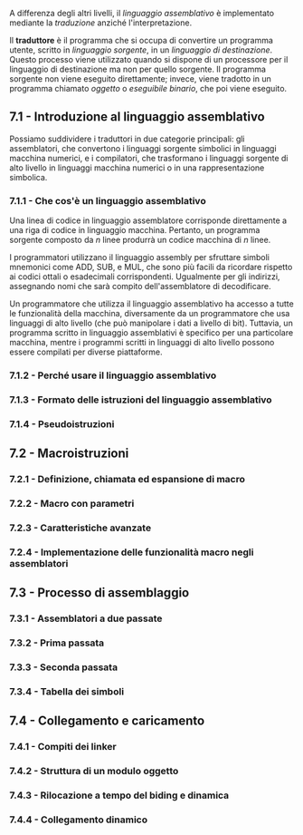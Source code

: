 A differenza degli altri livelli, il _linguaggio assemblativo_ è implementato mediante la _traduzione_ anziché l'interpretazione.

Il **traduttore** è il programma che si occupa di convertire un programma utente, scritto in _linguaggio sorgente_, in un _linguaggio di destinazione_. Questo processo viene utilizzato quando si dispone di un processore per il linguaggio di destinazione ma non per quello sorgente. Il programma sorgente non viene eseguito direttamente; invece, viene tradotto in un programma chiamato _oggetto_ o _eseguibile binario_, che poi viene eseguito.
## 7.1 - Introduzione al linguaggio assemblativo
Possiamo suddividere i traduttori in due categorie principali: gli assemblatori, che convertono i linguaggi sorgente simbolici in linguaggi macchina numerici, e i compilatori, che trasformano i linguaggi sorgente di alto livello in linguaggi macchina numerici o in una rappresentazione simbolica.
### 7.1.1 - Che cos'è un linguaggio assemblativo
Una linea di codice in linguaggio assemblatore corrisponde direttamente a una riga di codice in linguaggio macchina. Pertanto, un programma sorgente composto da _n_ linee produrrà un codice macchina di _n_ linee. 

I programmatori utilizzano il linguaggio assembly per sfruttare simboli mnemonici come ADD, SUB, e MUL, che sono più facili da ricordare rispetto ai codici ottali o esadecimali corrispondenti. Ugualmente per gli indirizzi, assegnando nomi che sarà compito dell'assemblatore di decodificare.

Un programmatore che utilizza il linguaggio assemblativo ha accesso a tutte le funzionalità della macchina, diversamente da un programmatore che usa linguaggi di alto livello (che può manipolare i dati a livello di bit). Tuttavia, un programma scritto in linguaggio assemblativi è specifico per una particolare macchina, mentre i programmi scritti in linguaggi di alto livello possono essere compilati per diverse piattaforme.
### 7.1.2 - Perché usare il linguaggio assemblativo 

### 7.1.3 - Formato delle istruzioni del linguaggio assemblativo 
### 7.1.4 - Pseudoistruzioni
## 7.2 - Macroistruzioni
### 7.2.1 - Definizione, chiamata ed espansione di macro
### 7.2.2 - Macro con parametri
### 7.2.3 - Caratteristiche avanzate
### 7.2.4 - Implementazione delle funzionalità macro negli assemblatori
## 7.3 - Processo di assemblaggio
### 7.3.1 - Assemblatori a due passate
### 7.3.2 - Prima passata
### 7.3.3 - Seconda passata
### 7.3.4 - Tabella dei simboli
## 7.4 - Collegamento e caricamento
### 7.4.1 - Compiti dei linker
### 7.4.2 - Struttura di un modulo oggetto
### 7.4.3 - Rilocazione a tempo del biding e dinamica
### 7.4.4 - Collegamento dinamico